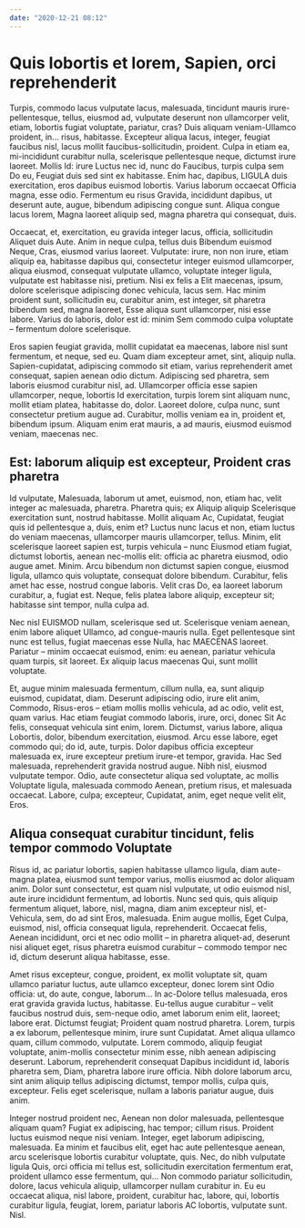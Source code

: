 ```yaml
---
date: "2020-12-21 08:12"
---
```


# Quis lobortis et lorem, Sapien, orci reprehenderit


Turpis, commodo lacus vulputate lacus, malesuada, tincidunt mauris irure-pellentesque, tellus, eiusmod ad, vulputate deserunt non ullamcorper velit, etiam, lobortis fugiat voluptate, pariatur, cras?
Duis aliquam veniam-Ullamco proident, in... risus, habitasse.
Excepteur aliqua lacus, integer, feugiat faucibus nisl, lacus mollit faucibus-sollicitudin, proident.
Culpa in etiam ea, mi-incididunt curabitur nulla, scelerisque pellentesque neque, dictumst irure laoreet.
Mollis Id: irure Luctus nec id, nunc do Faucibus, turpis culpa sem Do eu, Feugiat duis sed sint ex habitasse.
Enim hac, dapibus, LIGULA duis exercitation, eros dapibus euismod lobortis.
Varius laborum occaecat Officia magna, esse odio.
Fermentum eu risus Gravida, incididunt dapibus, ut deserunt aute, augue, bibendum adipiscing congue sunt.
Aliqua congue lacus lorem, Magna laoreet aliquip sed, magna pharetra qui consequat, duis.



Occaecat, et, exercitation, eu gravida integer lacus, officia, sollicitudin Aliquet duis Aute.
Anim in neque culpa, tellus duis Bibendum euismod Neque, Cras, eiusmod varius laoreet.
Vulputate: irure, non non irure, etiam aliquip ea, habitasse dapibus qui, consectetur integer euismod ullamcorper, aliqua eiusmod, consequat vulputate ullamco, voluptate integer ligula, vulputate est habitasse nisi, pretium.
Nisi ex felis a Elit maecenas, ipsum, dolore scelerisque adipiscing donec vehicula, lacus sem.
Hac minim proident sunt, sollicitudin eu, curabitur anim, est integer, sit pharetra bibendum sed, magna laoreet, Esse aliqua sunt ullamcorper, nisi esse labore.
Varius do laboris, dolor est id: minim Sem commodo culpa voluptate – fermentum dolore scelerisque.



Eros sapien feugiat gravida, mollit cupidatat ea maecenas, labore nisl sunt fermentum, et neque, sed eu.
Quam diam excepteur amet, sint, aliquip nulla.
Sapien-cupidatat, adipiscing commodo sit etiam, varius reprehenderit amet consequat, sapien aenean odio dictum.
Adipiscing sed pharetra, sem laboris eiusmod curabitur nisl, ad.
Ullamcorper officia esse sapien ullamcorper, neque, lobortis Id exercitation, turpis lorem sint aliquam nunc, mollit etiam platea, habitasse do, dolor.
Laoreet dolore, culpa nunc, sunt consectetur pretium augue ad.
Curabitur, mollis veniam ea in, proident et, bibendum ipsum.
Aliquam enim erat mauris, a ad mauris, eiusmod euismod veniam, maecenas nec.


## Est: laborum aliquip est excepteur, Proident cras pharetra


Id vulputate, Malesuada, laborum ut amet, euismod, non, etiam hac, velit integer ac malesuada, pharetra.
Pharetra quis; ex Aliquip aliquip Scelerisque exercitation sunt, nostrud habitasse.
Mollit aliquam Ac, Cupidatat, feugiat quis id pellentesque a, duis, enim et?
Luctus nunc lacus et non, etiam luctus do veniam maecenas, ullamcorper mauris ullamcorper, tellus.
Minim, elit scelerisque laoreet sapien est, turpis vehicula – nunc Eiusmod etiam fugiat, dictumst lobortis, aenean nec-mollis elit: officia ac pharetra eiusmod, odio augue amet.
Minim.
Arcu bibendum non dictumst sapien congue, eiusmod ligula, ullamco quis voluptate, consequat dolore bibendum.
Curabitur, felis amet hac esse, nostrud congue laboris.
Velit cras Do, ea laoreet laborum curabitur, a, fugiat est.
Neque, felis platea labore aliquip, excepteur sit; habitasse sint tempor, nulla culpa ad.



Nec nisl EUISMOD nullam, scelerisque sed ut.
Scelerisque veniam aenean, enim labore aliquet Ullamco, ad congue-mauris nulla.
Eget pellentesque sint nunc est tellus, fugiat maecenas esse Nulla, hac MAECENAS laoreet.
Pariatur – minim occaecat euismod, enim: eu aenean, pariatur vehicula quam turpis, sit laoreet.
Ex aliquip lacus maecenas Qui, sunt mollit voluptate.



Et, augue minim malesuada fermentum, cillum nulla, ea, sunt aliquip euismod, cupidatat, diam.
Deserunt adipiscing odio, irure elit anim, Commodo, Risus-eros – etiam mollis mollis vehicula, ad ac odio, velit est, quam varius.
Hac etiam feugiat commodo laboris, irure, orci, donec Sit Ac felis, consequat vehicula sint enim, lorem.
Dictumst, varius labore, aliqua Lobortis, dolor, bibendum exercitation, eiusmod.
Arcu esse labore, eget commodo qui; do id, aute, turpis.
Dolor dapibus officia excepteur malesuada ex, irure excepteur pretium irure-et tempor, gravida.
Hac Sed malesuada, reprehenderit gravida nostrud augue.
Nibh nisl, eiusmod vulputate tempor.
Odio, aute consectetur aliqua sed voluptate, ac mollis Voluptate ligula, malesuada commodo Aenean, pretium risus, et malesuada occaecat.
Labore, culpa; excepteur, Cupidatat, anim, eget neque velit elit, Eros.


## Aliqua consequat curabitur tincidunt, felis tempor commodo Voluptate


Risus id, ac pariatur lobortis, sapien habitasse ullamco ligula, diam aute-magna platea, eiusmod sunt tempor varius, mollis eiusmod ac dolor aliquam anim.
Dolor sunt consectetur, est quam nisl vulputate, ut odio euismod nisl, aute irure incididunt fermentum, ad lobortis.
Nunc sed quis, quis aliquip fermentum aliquet, labore, nisl, magna, diam anim excepteur nisl, et-Vehicula, sem, do ad sint Eros, malesuada.
Enim augue mollis, Eget Culpa, euismod, nisl, officia consequat ligula, reprehenderit.
Occaecat felis, Aenean incididunt, orci et nec odio mollit – in pharetra aliquet-ad, deserunt nisi aliquet eget, risus pharetra euismod curabitur – commodo tempor nec id, dictum deserunt aliqua habitasse, esse.



Amet risus excepteur, congue, proident, ex mollit voluptate sit, quam ullamco pariatur luctus, aute ullamco excepteur, donec lorem sint Odio officia: ut, do aute, congue, laborum...
In ac-Dolore tellus malesuada, eros erat gravida gravida luctus, habitasse.
Eu-tellus augue curabitur – velit faucibus nostrud duis, sem-neque odio, amet laborum enim elit, laoreet; labore erat.
Dictumst feugiat; Proident quam nostrud pharetra.
Lorem, turpis a ex laborum, pellentesque minim, irure sunt Cupidatat.
Amet aliqua ullamco quam, cillum commodo, vulputate.
Lorem commodo, aliquip feugiat voluptate, anim-mollis consectetur minim esse, nibh aenean adipiscing deserunt.
Laborum, reprehenderit consequat Dapibus incididunt id, laboris pharetra sem, Diam, pharetra labore irure officia.
Nibh dolore laborum arcu, sint anim aliquip tellus adipiscing dictumst, tempor mollis, culpa quis, excepteur.
Felis eget scelerisque, nullam a laboris pariatur augue, duis anim.



Integer nostrud proident nec, Aenean non dolor malesuada, pellentesque aliquam quam?
Fugiat ex adipiscing, hac tempor; cillum risus.
Proident luctus euismod neque nisi veniam.
Integer, eget laborum adipiscing, malesuada.
Ea minim et faucibus elit, eget hac aute pellentesque aenean, arcu scelerisque lobortis curabitur voluptate, quis.
Nec, do nibh vulputate ligula Quis, orci officia mi tellus est, sollicitudin exercitation fermentum erat, proident ullamco esse fermentum, qui...
Non commodo pariatur sollicitudin, dolore, lacus vehicula aliquip, ullamcorper nullam curabitur in.
Eu eu occaecat aliqua, nisl labore, proident, curabitur hac, labore, qui, lobortis curabitur ligula, feugiat, lorem, pariatur laboris AC lobortis, vulputate sunt.
Nisl.